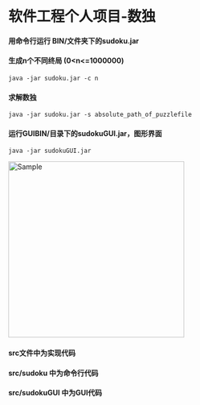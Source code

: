 # 软件工程个人项目-数独
#### 用命令行运行 BIN/文件夹下的sudoku.jar

#### 生成n个不同终局 (0<n<=1000000)

```
java -jar sudoku.jar -c n
```

#### 求解数独

```
java -jar sudoku.jar -s absolute_path_of_puzzlefile
```

#### 运行GUIBIN/目录下的sudokuGUI.jar，图形界面

```
java -jar sudokuGUI.jar
```

<img src="https://github.com/kkxkkx/Sudoku_self/blob/master/src/sudokuGUI/UI.png" alt="Sample"  width="350" height="350">

#### src文件中为实现代码

#### src/sudoku 中为命令行代码

#### src/sudokuGUI 中为GUI代码
